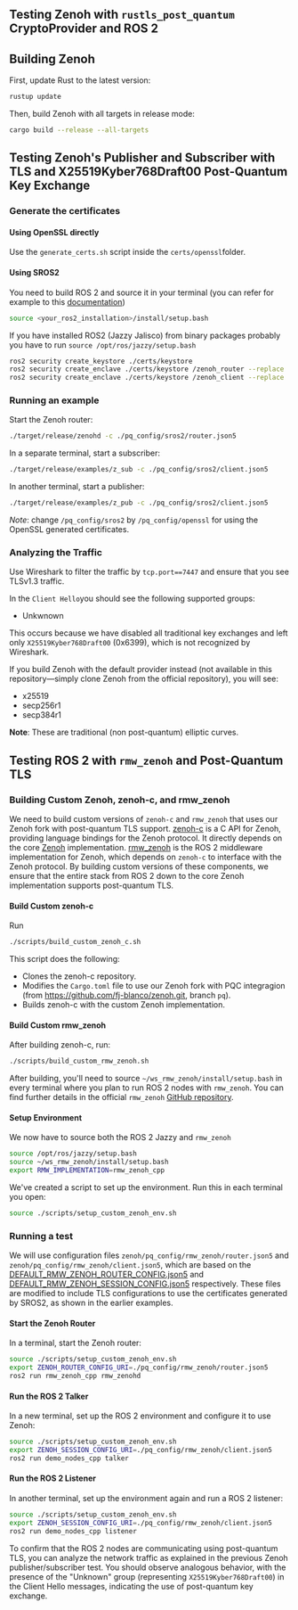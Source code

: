 ## Testing Zenoh with `rustls_post_quantum` CryptoProvider and ROS 2

## Building Zenoh

First, update Rust to the latest version:

```bash
rustup update
```

Then, build Zenoh with all targets in release mode:

```bash
cargo build --release --all-targets
```

## Testing Zenoh's Publisher and Subscriber with TLS and X25519Kyber768Draft00 Post-Quantum Key Exchange

### Generate the certificates

#### Using OpenSSL directly

Use the `generate_certs.sh` script inside the `certs/openssl`folder.

#### Using SROS2

You need to build ROS 2 and source it in your terminal (you can refer for example to this [documentation](https://github.com/fj-blanco/sros2/blob/pq/build_ros2_jazzy.md))

```bash
source <your_ros2_installation>/install/setup.bash
```

If you have installed ROS2 (Jazzy Jalisco) from binary packages probably you have to run `source /opt/ros/jazzy/setup.bash`

```bash
ros2 security create_keystore ./certs/keystore
ros2 security create_enclave ./certs/keystore /zenoh_router --replace
ros2 security create_enclave ./certs/keystore /zenoh_client --replace
```

### Running an example

Start the Zenoh router:

```bash
./target/release/zenohd -c ./pq_config/sros2/router.json5
```

In a separate terminal, start a subscriber:

```bash
./target/release/examples/z_sub -c ./pq_config/sros2/client.json5
```

In another terminal, start a publisher:

```bash
./target/release/examples/z_pub -c ./pq_config/sros2/client.json5
```

*Note*: change `/pq_config/sros2` by `/pq_config/openssl` for using the OpenSSL generated certificates.

### Analyzing the Traffic

Use Wireshark to filter the traffic by `tcp.port==7447` and ensure that you see TLSv1.3 traffic.

In the `Client Hello`you should see the following supported groups:

* Unkwnown

This occurs because we have disabled all traditional key exchanges and left only `X25519Kyber768Draft00` (0x6399), which is not recognized by Wireshark.

If you build Zenoh with the default provider instead (not available in this repository—simply clone Zenoh from the official repository), you will see:

* x25519
* secp256r1
* secp384r1

**Note**: These are traditional (non post-quantum) elliptic curves.

## Testing ROS 2 with `rmw_zenoh` and Post-Quantum TLS

### Building Custom Zenoh, zenoh-c, and rmw_zenoh

We need to build custom versions of `zenoh-c` and `rmw_zenoh` that uses our Zenoh fork with post-quantum TLS support. [zenoh-c](https://github.com/eclipse-zenoh/zenoh-c) is a C API for Zenoh, providing language bindings for the Zenoh protocol. It directly depends on the core [Zenoh](https://github.com/eclipse-zenoh/zenoh) implementation. [rmw_zenoh](https://github.com/ros2/rmw_zenoh) is the ROS 2 middleware implementation for Zenoh, which depends on `zenoh-c` to interface with the Zenoh protocol. By building custom versions of these components, we ensure that the entire stack from ROS 2 down to the core Zenoh implementation supports post-quantum TLS.

#### Build Custom zenoh-c

Run

```bash
./scripts/build_custom_zenoh_c.sh
```

This script does the following:

* Clones the zenoh-c repository.
* Modifies the `Cargo.toml` file to use our Zenoh fork with PQC integragion (from https://github.com/fj-blanco/zenoh.git, branch `pq`).
* Builds zenoh-c with the custom Zenoh implementation.

#### Build Custom rmw_zenoh

After building zenoh-c, run:

```bash
./scripts/build_custom_rmw_zenoh.sh
```

 After building, you'll need to source `~/ws_rmw_zenoh/install/setup.bash` in every terminal where you plan to run ROS 2 nodes with `rmw_zenoh`. You can find further details in the official `rmw_zenoh` [GitHub repository](https://github.com/ros2/rmw_zenoh).

#### Setup Environment

We now have to source both the ROS 2  Jazzy and `rmw_zenoh`

```bash
source /opt/ros/jazzy/setup.bash
source ~/ws_rmw_zenoh/install/setup.bash
export RMW_IMPLEMENTATION=rmw_zenoh_cpp
```

We've created a script to set up the environment. Run this in each terminal you open:

```bash
source ./scripts/setup_custom_zenoh_env.sh
```

### Running a test

We will use configuration files `zenoh/pq_config/rmw_zenoh/router.json5` and `zenoh/pq_config/rmw_zenoh/client.json5`, which are based on the [DEFAULT_RMW_ZENOH_ROUTER_CONFIG.json5](https://github.com/ros2/rmw_zenoh/blob/rolling/rmw_zenoh_cpp/config/DEFAULT_RMW_ZENOH_ROUTER_CONFIG.json5) and [DEFAULT_RMW_ZENOH_SESSION_CONFIG.json5](https://github.com/ros2/rmw_zenoh/blob/rolling/rmw_zenoh_cpp/config/DEFAULT_RMW_ZENOH_SESSION_CONFIG.json5) respectively. These files are modified to include TLS configurations to use the certificates generated by SROS2, as shown in the earlier examples.

#### Start the Zenoh Router

In a terminal, start the Zenoh router:

```bash
source ./scripts/setup_custom_zenoh_env.sh
export ZENOH_ROUTER_CONFIG_URI=./pq_config/rmw_zenoh/router.json5
ros2 run rmw_zenoh_cpp rmw_zenohd
```

#### Run the ROS 2 Talker

In a new terminal, set up the ROS 2 environment and configure it to use Zenoh:

```bash
source ./scripts/setup_custom_zenoh_env.sh
export ZENOH_SESSION_CONFIG_URI=./pq_config/rmw_zenoh/client.json5
ros2 run demo_nodes_cpp talker
```

#### Run the ROS 2 Listener

In another terminal, set up the environment again and run a ROS 2 listener:

```bash
source ./scripts/setup_custom_zenoh_env.sh
export ZENOH_SESSION_CONFIG_URI=./pq_config/rmw_zenoh/client.json5
ros2 run demo_nodes_cpp listener
```

To confirm that the ROS 2 nodes are communicating using post-quantum TLS, you can analyze the network traffic as explained in the previous Zenoh publisher/subscriber test. You should observe analogous behavior, with the presence of the "Unknown" group (representing `X25519Kyber768Draft00`) in the Client Hello messages, indicating the use of post-quantum key exchange.